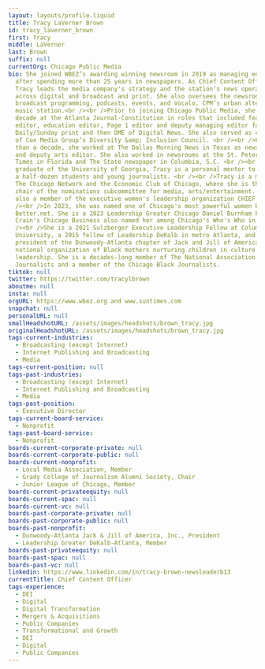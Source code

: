 ```yaml
---
layout: layouts/profile.liquid
title: Tracy LaVerner Brown
id: tracy_laverner_brown
first: Tracy
middle: LaVerner
last: Brown
suffix: null
currentOrg: Chicago Public Media
bio: She joined WBEZ’s awarding winning newsroom in 2019 as managing editor
  after spending more than 25 years in newspapers. As Chief Content Officer,
  Tracy leads the media company's strategy and the station’s news operations
  across digital and broadcast and print. She also oversees the newsroom,
  broadcast programming, podcasts, events, and Vocalo, CPM’s urban alternative
  music station.<br /><br />Prior to joining Chicago Public Media, she spent
  decade at the Atlanta Journal-Constitution in roles that included features
  editor, education editor, Page 1 editor and deputy managing editor for
  Daily/Sunday print and then DME of Digital News. She also served as co-chair
  of Cox Media Group’s Diversity &amp; Inclusion Council. <br /><br />For more
  than a decade, she worked at The Dallas Morning News in Texas as news editor
  and deputy arts editor. She also worked in newsrooms at the St. Petersburg
  Times in Florida and The State newspaper in Columbia, S.C. <br /><br />A
  graduate of the University of Georgia, Tracy is a personal mentor to more than
  a half-dozen students and young journalists. <br /><br />Tracy is a member of
  The Chicago Network and the Economic Club of Chicago, where she is the vice
  chair of the nominations subcommittee for media, arts/entertainment. She is
  also a member of the executive women's leadership organization CHIEF. <br
  /><br />In 2023, she was named one of Chicago's most powerful women by
  Better.net. She is a 2023 Leadership Greater Chicago Daniel Burnham Fellow.
  Crain's Chicago Business also named her among Chicago's Who's Who in 2022. <br
  /><br />She is a 2021 Sulzberger Executive Leadership Fellow at Columbia
  University, a 2015 fellow of Leadership DeKalb in metro Atlanta, and former
  president of the Dunwoody-Atlanta chapter of Jack and Jill of America, Inc., a
  national organization of Black mothers nurturing children in culture and
  leadership. She is a decades-long member of The National Association for Black
  Journalists and a member of the Chicago Black Journalists.
tiktok: null
twitter: https://twitter.com/tracylbrown
aboutme: null
insta: null
orgURL: https://www.wbez.org and www.suntimes.com
snapchat: null
personalURL: null
smallHeadshotURL: /assets/images/headshots/brown_tracy.jpg
originalHeadshotURL: /assets/images/headshots/brown_tracy.jpg
tags-current-industries:
  - Broadcasting (except Internet)
  - Internet Publishing and Broadcasting
  - Media
tags-current-position: null
tags-past-industries:
  - Broadcasting (except Internet)
  - Internet Publishing and Broadcasting
  - Media
tags-past-position:
  - Executive Director
tags-current-board-service:
  - Nonprofit
tags-past-board-service:
  - Nonprofit
boards-current-corporate-private: null
boards-current-corporate-public: null
boards-current-nonprofit:
  - Local Media Association, Member
  - Grady College of Journalism Alumni Society, Chair
  - Junior League of Chicago, Member
boards-current-privateequity: null
boards-current-spac: null
boards-current-vc: null
boards-past-corporate-private: null
boards-past-corporate-public: null
boards-past-nonprofit:
  - Dunwoody-Atlanta Jack & Jill of America, Inc., President
  - Leadership Greater DeKalb-Atlanta, Member
boards-past-privateequity: null
boards-past-spac: null
boards-past-vc: null
linkedin: https://www.linkedin.com/in/tracy-brown-newsleaderb13
currentTitle: Chief Content Officer
tags-experience:
  - DEI
  - Digital
  - Digital Transformation
  - Mergers & Acquisitions
  - Public Companies
  - Transformational and Growth
  - DEI
  - Digital
  - Public Companies
---
```

